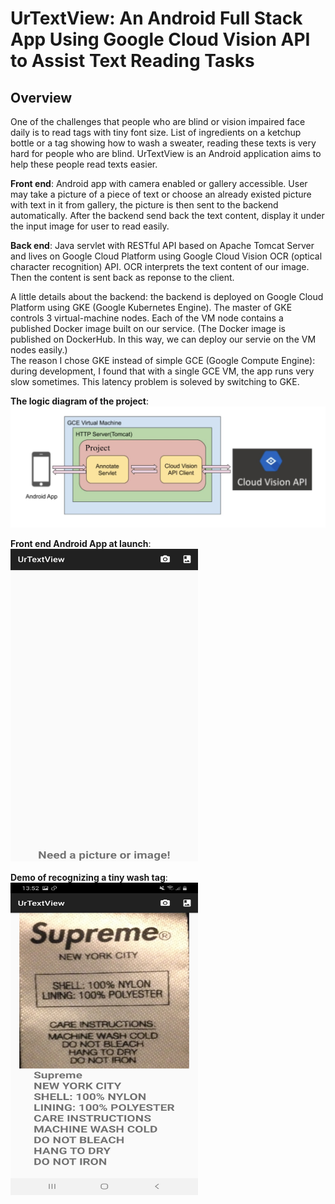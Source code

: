 # UrTextView: An Android Full Stack App Using Google Cloud Vision API to Assist Text Reading Tasks
## Overview
One of the challenges that people who are blind or vision impaired face daily is to read tags with tiny font size. List of ingredients on a ketchup bottle or a tag showing how to wash a sweater, reading these texts is very hard for people who are blind. 
UrTextView is an Android application aims to help these people read texts easier.

**Front end**: Android app with camera enabled or gallery accessible. User may take a picture of a piece of text or choose an already existed picture with text in it from gallery, the picture is then sent to the backend
automatically. After the backend send back the text content, display it under the input image for user to read easily.

**Back end**: Java servlet with RESTful API based on Apache Tomcat Server and lives on Google Cloud Platform using Google Cloud Vision OCR (optical character recognition) API. OCR interprets the text content of our image. Then the content is sent back as reponse to the client.

A little details about the backend: the backend is deployed on Google Cloud Platform using GKE (Google Kubernetes Engine). The master of GKE controls 3 virtual-machine nodes. Each of the VM node contains a published Docker image built on our service. (The Docker image is published on DockerHub. In this way, we can deploy our servie on the VM nodes easily.) <br /> The reason I chose GKE instead of simple GCE (Google Compute Engine): during development, I found that with a single GCE VM, the app runs very slow sometimes. This latency problem is soleved by switching to GKE.

**The logic diagram of the project**:  
![logic](https://github.com/ZjWeb200/UrTextView/blob/master/logic.png)

**Front end Android App at launch**: <br />
<img src="https://github.com/ZjWeb200/UrTextView/blob/master/frontend.jpg" width="300" height="500">

**Demo of recognizing a tiny wash tag**: <br />
<img src="https://github.com/ZjWeb200/UrTextView/blob/master/demo.jpg" width="300" height="500">
